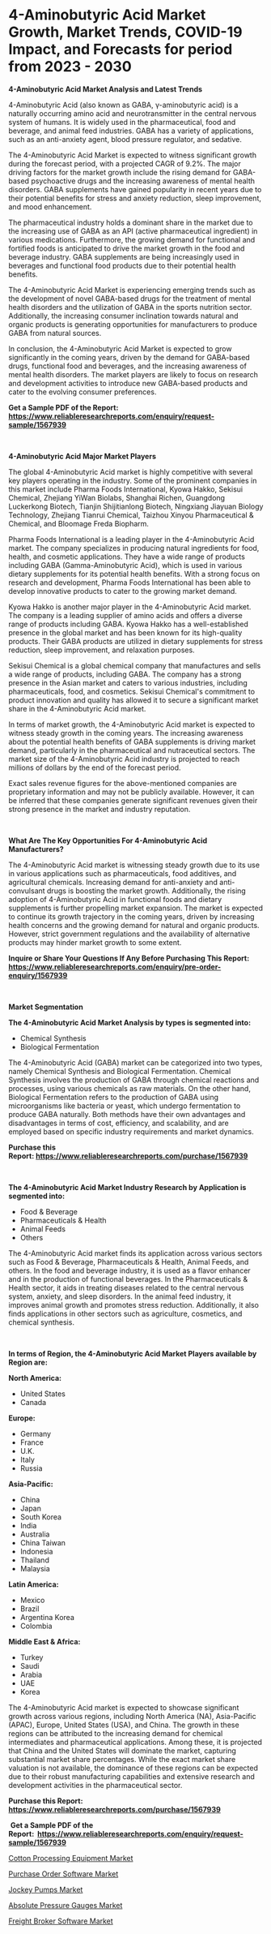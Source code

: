 <p><h1>4-Aminobutyric Acid Market Growth, Market Trends, COVID-19 Impact, and Forecasts for period from 2023 - 2030</h1></p><p><strong>4-Aminobutyric Acid Market Analysis and Latest Trends</strong></p>
<p><p>4-Aminobutyric Acid (also known as GABA, γ-aminobutyric acid) is a naturally occurring amino acid and neurotransmitter in the central nervous system of humans. It is widely used in the pharmaceutical, food and beverage, and animal feed industries. GABA has a variety of applications, such as an anti-anxiety agent, blood pressure regulator, and sedative.</p><p>The 4-Aminobutyric Acid Market is expected to witness significant growth during the forecast period, with a projected CAGR of 9.2%. The major driving factors for the market growth include the rising demand for GABA-based psychoactive drugs and the increasing awareness of mental health disorders. GABA supplements have gained popularity in recent years due to their potential benefits for stress and anxiety reduction, sleep improvement, and mood enhancement.</p><p>The pharmaceutical industry holds a dominant share in the market due to the increasing use of GABA as an API (active pharmaceutical ingredient) in various medications. Furthermore, the growing demand for functional and fortified foods is anticipated to drive the market growth in the food and beverage industry. GABA supplements are being increasingly used in beverages and functional food products due to their potential health benefits.</p><p>The 4-Aminobutyric Acid Market is experiencing emerging trends such as the development of novel GABA-based drugs for the treatment of mental health disorders and the utilization of GABA in the sports nutrition sector. Additionally, the increasing consumer inclination towards natural and organic products is generating opportunities for manufacturers to produce GABA from natural sources.</p><p>In conclusion, the 4-Aminobutyric Acid Market is expected to grow significantly in the coming years, driven by the demand for GABA-based drugs, functional food and beverages, and the increasing awareness of mental health disorders. The market players are likely to focus on research and development activities to introduce new GABA-based products and cater to the evolving consumer preferences.</p></p>
<p><strong>Get a Sample PDF of the Report:&nbsp; <a href="https://www.reliableresearchreports.com/enquiry/request-sample/1567939">https://www.reliableresearchreports.com/enquiry/request-sample/1567939</a></strong></p>
<p>&nbsp;</p>
<p><strong>4-Aminobutyric Acid Major Market Players</strong></p>
<p><p>The global 4-Aminobutyric Acid market is highly competitive with several key players operating in the industry. Some of the prominent companies in this market include Pharma Foods International, Kyowa Hakko, Sekisui Chemical, Zhejiang YiWan Biolabs, Shanghai Richen, Guangdong Luckerkong Biotech, Tianjin Shijitianlong Biotech, Ningxiang Jiayuan Biology Technology, Zhejiang Tianrui Chemical, Taizhou Xinyou Pharmaceutical & Chemical, and Bloomage Freda Biopharm.</p><p>Pharma Foods International is a leading player in the 4-Aminobutyric Acid market. The company specializes in producing natural ingredients for food, health, and cosmetic applications. They have a wide range of products including GABA (Gamma-Aminobutyric Acid), which is used in various dietary supplements for its potential health benefits. With a strong focus on research and development, Pharma Foods International has been able to develop innovative products to cater to the growing market demand.</p><p>Kyowa Hakko is another major player in the 4-Aminobutyric Acid market. The company is a leading supplier of amino acids and offers a diverse range of products including GABA. Kyowa Hakko has a well-established presence in the global market and has been known for its high-quality products. Their GABA products are utilized in dietary supplements for stress reduction, sleep improvement, and relaxation purposes.</p><p>Sekisui Chemical is a global chemical company that manufactures and sells a wide range of products, including GABA. The company has a strong presence in the Asian market and caters to various industries, including pharmaceuticals, food, and cosmetics. Sekisui Chemical's commitment to product innovation and quality has allowed it to secure a significant market share in the 4-Aminobutyric Acid market.</p><p>In terms of market growth, the 4-Aminobutyric Acid market is expected to witness steady growth in the coming years. The increasing awareness about the potential health benefits of GABA supplements is driving market demand, particularly in the pharmaceutical and nutraceutical sectors. The market size of the 4-Aminobutyric Acid industry is projected to reach millions of dollars by the end of the forecast period.</p><p>Exact sales revenue figures for the above-mentioned companies are proprietary information and may not be publicly available. However, it can be inferred that these companies generate significant revenues given their strong presence in the market and industry reputation.</p></p>
<p>&nbsp;</p>
<p><strong>What Are The Key Opportunities For 4-Aminobutyric Acid Manufacturers?</strong></p>
<p><p>The 4-Aminobutyric Acid market is witnessing steady growth due to its use in various applications such as pharmaceuticals, food additives, and agricultural chemicals. Increasing demand for anti-anxiety and anti-convulsant drugs is boosting the market growth. Additionally, the rising adoption of 4-Aminobutyric Acid in functional foods and dietary supplements is further propelling market expansion. The market is expected to continue its growth trajectory in the coming years, driven by increasing health concerns and the growing demand for natural and organic products. However, strict government regulations and the availability of alternative products may hinder market growth to some extent.</p></p>
<p><strong>Inquire or Share Your Questions If Any Before Purchasing This Report: <a href="https://www.reliableresearchreports.com/enquiry/pre-order-enquiry/1567939">https://www.reliableresearchreports.com/enquiry/pre-order-enquiry/1567939</a></strong></p>
<p>&nbsp;</p>
<p><strong>Market Segmentation</strong></p>
<p><strong>The 4-Aminobutyric Acid Market Analysis by types is segmented into:</strong></p>
<p><ul><li>Chemical Synthesis</li><li>Biological Fermentation</li></ul></p>
<p><p>The 4-Aminobutyric Acid (GABA) market can be categorized into two types, namely Chemical Synthesis and Biological Fermentation. Chemical Synthesis involves the production of GABA through chemical reactions and processes, using various chemicals as raw materials. On the other hand, Biological Fermentation refers to the production of GABA using microorganisms like bacteria or yeast, which undergo fermentation to produce GABA naturally. Both methods have their own advantages and disadvantages in terms of cost, efficiency, and scalability, and are employed based on specific industry requirements and market dynamics.</p></p>
<p><strong>Purchase this Report:&nbsp;<a href="https://www.reliableresearchreports.com/purchase/1567939">https://www.reliableresearchreports.com/purchase/1567939</a></strong></p>
<p>&nbsp;</p>
<p><strong>The 4-Aminobutyric Acid Market Industry Research by Application is segmented into:</strong></p>
<p><ul><li>Food & Beverage</li><li>Pharmaceuticals & Health</li><li>Animal Feeds</li><li>Others</li></ul></p>
<p><p>The 4-Aminobutyric Acid market finds its application across various sectors such as Food & Beverage, Pharmaceuticals & Health, Animal Feeds, and others. In the food and beverage industry, it is used as a flavor enhancer and in the production of functional beverages. In the Pharmaceuticals & Health sector, it aids in treating diseases related to the central nervous system, anxiety, and sleep disorders. In the animal feed industry, it improves animal growth and promotes stress reduction. Additionally, it also finds applications in other sectors such as agriculture, cosmetics, and chemical synthesis.</p></p>
<p>&nbsp;</p>
<p><strong>In terms of Region, the 4-Aminobutyric Acid Market Players available by Region are:</strong></p>
<p>
    <p> <strong> North America: </strong>
        <ul>
            <li>United States</li>
            <li>Canada</li>
        </ul>
        </p> 
    <p> <strong> Europe: </strong>
        <ul>
            <li>Germany</li>
            <li>France</li>
            <li>U.K.</li>
            <li>Italy</li>
            <li>Russia</li>
        </ul>
        </p> 
    <p> <strong> Asia-Pacific: </strong>
        <ul>
            <li>China</li>
            <li>Japan</li>
            <li>South Korea</li>
            <li>India</li>
            <li>Australia</li>
            <li>China Taiwan</li>
            <li>Indonesia</li>
            <li>Thailand</li>
            <li>Malaysia</li>
        </ul>
        </p> 
    <p> <strong> Latin America: </strong>
        <ul>
            <li>Mexico</li>
            <li>Brazil</li>
            <li>Argentina Korea</li>
            <li>Colombia</li>
        </ul>
        </p> 
    <p> <strong> Middle East & Africa: </strong>
        <ul>
            <li>Turkey</li>
            <li>Saudi</li>
            <li>Arabia</li>
            <li>UAE</li>
            <li>Korea</li>
        </ul>
    </p>
    </p>
<p><p>The 4-Aminobutyric Acid market is expected to showcase significant growth across various regions, including North America (NA), Asia-Pacific (APAC), Europe, United States (USA), and China. The growth in these regions can be attributed to the increasing demand for chemical intermediates and pharmaceutical applications. Among these, it is projected that China and the United States will dominate the market, capturing substantial market share percentages. While the exact market share valuation is not available, the dominance of these regions can be expected due to their robust manufacturing capabilities and extensive research and development activities in the pharmaceutical sector.</p></p>
<p><strong>Purchase this Report: <a href="https://www.reliableresearchreports.com/purchase/1567939">https://www.reliableresearchreports.com/purchase/1567939</a></strong></p>
<p>&nbsp;<strong>Get a Sample PDF of the Report:&nbsp;&nbsp;<a href="https://www.reliableresearchreports.com/enquiry/request-sample/1567939">https://www.reliableresearchreports.com/enquiry/request-sample/1567939</a></strong></p>
<p><strong></strong></p>
<p><p><a href="https://www.linkedin.com/pulse/cotton-processing-equipment-market-research-report-provides-du5jc/">Cotton Processing Equipment Market</a></p><p><a href="https://medium.com/@noewwade60/purchase-order-software-market-analysis-its-cagr-market-segmentation-and-global-industry-overview-3aef971850f0">Purchase Order Software Market</a></p><p><a href="https://www.linkedin.com/pulse/jockey-pumps-market-challenges-opportunities-growth-drivers-8hatc/">Jockey Pumps Market</a></p><p><a href="https://www.linkedin.com/pulse/absolute-pressure-gauges-market-size-share-amp-trends-analysis-pwdrc/">Absolute Pressure Gauges Market</a></p><p><a href="https://medium.com/@wadeodinnn745/freight-broker-software-market-competitive-analysis-market-trends-and-forecast-to-2030-a4b43911a791">Freight Broker Software Market</a></p></p>